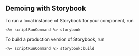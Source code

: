 ## Demoing with Storybook
To run a local instance of Storybook for your component, run
```bash
<%= scriptRunCommand %> storybook
```

To build a production version of Storybook, run
```bash
<%= scriptRunCommand %> storybook:build
```